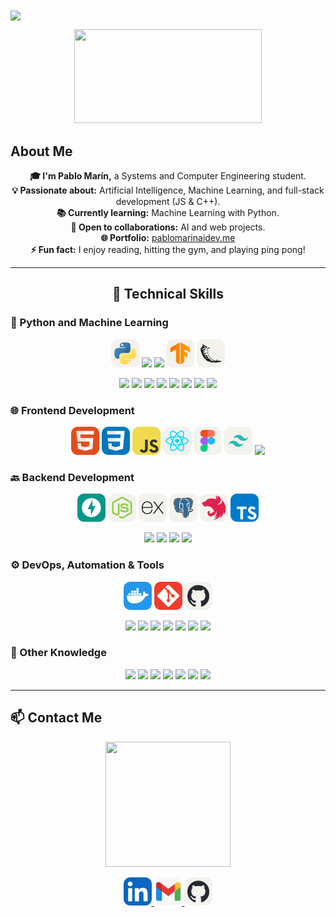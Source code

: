 <a href="https://github.com/DenverCoder1/readme-typing-svg">
  <img align="center" src="https://readme-typing-svg.herokuapp.com?font=Courier&color=00FF00&size=25&center=true&vCenter=true&width=600&height=100&lines=Hi,+I'm+Pablo+Marín!;Systems+and+Computer+Engineering+Student;Passionate+about+Artificial+Intelligence;Learning+ML+with+Python;Excited+to+Learn+New+Things;FullStack+with+JS+and+C+++" />
</a>

<p align="center">
  <img src="https://media.giphy.com/media/MC6eSuC3yypCU/giphy.gif" width="300" height="150" />
</p>

## About Me
<p align="center">
  <strong>🎓 I'm Pablo Marín,</strong> a Systems and Computer Engineering student.<br>
  <strong>💡 Passionate about:</strong> Artificial Intelligence, Machine Learning, and full-stack development (JS & C++).<br>
  <strong>📚 Currently learning:</strong> Machine Learning with Python.<br>
  <strong>💼 Open to collaborations:</strong> AI and web projects.<br>
  <strong>🌐 Portfolio:</strong> <a href="https://pablomarinaidev.me" target="_blank" rel="noopener noreferrer">pablomarinaidev.me</a><br>
  <strong>⚡ Fun fact:</strong> I enjoy reading, hitting the gym, and playing ping pong!
</p>

---

<h2 align="center">🔧 Technical Skills</h2>

### 🐍 Python and Machine Learning
<p align="center">
  <img src="https://github.com/tandpfun/skill-icons/blob/main/icons/Python-Light.svg" width="45" />
  <img src="https://github.com/tandpfun/skill-icons/blob/main/icons/OpenCV-Light.svg" width="45" />
  <img src="https://github.com/tandpfun/skill-icons/blob/main/icons/SciKitLearn-Light.svg" width="45" />
  <img src="https://github.com/tandpfun/skill-icons/blob/main/icons/TensorFlow-Light.svg" width="45" />
  <img src="https://github.com/tandpfun/skill-icons/blob/main/icons/Flask-Light.svg" width="45" />
</p>

<p align="center">
  <img src="https://img.shields.io/badge/Library-Keras-D00000?style=for-the-badge&logo=keras&logoColor=white" />
  <img src="https://img.shields.io/badge/Library-Numpy-013243?style=for-the-badge&logo=numpy&logoColor=white" />
  <img src="https://img.shields.io/badge/Library-Pandas-150458?style=for-the-badge&logo=pandas&logoColor=white" />
  <img src="https://img.shields.io/badge/Library-Matplotlib-007ACC?style=for-the-badge&logo=matplotlib&logoColor=white" />
  <img src="https://img.shields.io/badge/Requests-2B2A2A?style=for-the-badge&logo=requests&logoColor=white" />
  <img src="https://img.shields.io/badge/Tool-Whisper-5F5F5F?style=for-the-badge" />
  <img src="https://img.shields.io/badge/OpenAI_API-412991?style=for-the-badge&logo=openai&logoColor=white" />
  <img src="https://img.shields.io/badge/HuggingFace-FFD21F?style=for-the-badge&logo=huggingface&logoColor=black" />
</p>

### 🌐 Frontend Development
<p align="center">
  <img src="https://github.com/tandpfun/skill-icons/blob/main/icons/HTML.svg" width="45" />
  <img src="https://github.com/tandpfun/skill-icons/blob/main/icons/CSS.svg" width="45" />
  <img src="https://github.com/tandpfun/skill-icons/blob/main/icons/JavaScript.svg" width="45" />
  <img src="https://github.com/tandpfun/skill-icons/blob/main/icons/React-Light.svg" width="45" />
  <img src="https://github.com/tandpfun/skill-icons/blob/main/icons/Figma-Light.svg" width="45" />
  <img src="https://github.com/tandpfun/skill-icons/blob/main/icons/TailwindCSS-Light.svg" width="45" />
  <img src="https://github.com/tandpfun/skill-icons/blob/main/icons/Npm-Light.svg" width="45" />
</p>

### 🔙 Backend Development
<p align="center">
  <img src="https://github.com/tandpfun/skill-icons/blob/main/icons/FastAPI.svg" width="45" />
  <img src="https://github.com/tandpfun/skill-icons/blob/main/icons/NodeJS-Light.svg" width="45" />
  <img src="https://github.com/tandpfun/skill-icons/blob/main/icons/ExpressJS-Light.svg" width="45" />
  <img src="https://github.com/tandpfun/skill-icons/blob/main/icons/PostgreSQL-Light.svg" width="45" />
  <img src="https://github.com/tandpfun/skill-icons/blob/main/icons/NestJS-Light.svg" width="45" />
  <img src="https://github.com/tandpfun/skill-icons/blob/main/icons/TypeScript.svg" width="45" />
</p>

<p align="center">
  <img src="https://img.shields.io/badge/Supabase-3FCF8E?style=for-the-badge&logo=supabase&logoColor=white" />
  <img src="https://img.shields.io/badge/RAG-Powered-FF5F5F?style=for-the-badge" />
  <img src="https://img.shields.io/badge/LangChain-4A4A4A?style=for-the-badge" />
  <img src="https://img.shields.io/badge/LangGraph-1A73E8?style=for-the-badge" />
</p>

### ⚙️ DevOps, Automation & Tools
<p align="center">
  <img src="https://github.com/tandpfun/skill-icons/blob/main/icons/Docker.svg" width="45" />
  <img src="https://github.com/tandpfun/skill-icons/blob/main/icons/Git.svg" width="45" />
  <img src="https://github.com/tandpfun/skill-icons/blob/main/icons/Github-Light.svg" width="45" />
</p>

<p align="center">
  <img src="https://img.shields.io/badge/n8n-A300FF?style=for-the-badge" />
  <img src="https://img.shields.io/badge/CI/CD-A10000?style=for-the-badge" />
  <img src="https://img.shields.io/badge/Azure-0078D4?style=for-the-badge&logo=azure-devops&logoColor=white" />
  <img src="https://img.shields.io/badge/GitHub_Actions-2088FF?style=for-the-badge&logo=github-actions&logoColor=white" />
  <img src="https://img.shields.io/badge/Postman-FF6C37?style=for-the-badge&logo=postman&logoColor=white" />
  <img src="https://img.shields.io/badge/VS_Code-007ACC?style=for-the-badge&logo=visual-studio-code&logoColor=white" />
  <img src="https://img.shields.io/badge/Notion-000000?style=for-the-badge&logo=notion&logoColor=white" />
</p>

### 🧠 Other Knowledge
<p align="center">
  <img src="https://img.shields.io/badge/C++-00599C?style=for-the-badge&logo=c%2B%2B&logoColor=white" />
  <img src="https://img.shields.io/badge/Markdown-000000?style=for-the-badge&logo=markdown&logoColor=white" />
  <img src="https://img.shields.io/badge/Electronics-BB3333?style=for-the-badge" />
  <img src="https://img.shields.io/badge/Mechatronics-444444?style=for-the-badge" />
  <img src="https://img.shields.io/badge/Web%20Security-FF5722?style=for-the-badge" />
  <img src="https://img.shields.io/badge/UML-4B8BBE?style=for-the-badge" />
  <img src="https://img.shields.io/badge/Agile%20Development-007ACC?style=for-the-badge" />
</p>

---

## 📫 Contact Me
<p align="center">
  <img src="https://media.giphy.com/media/QFNRfkgLBbZNm/giphy.gif" width="200" height="200" />
</p>

<p align="center">
  <a href="https://www.linkedin.com/in/juan-pablo-marin-marin-21a553319/">
    <img src="https://github.com/tandpfun/skill-icons/blob/main/icons/LinkedIn.svg" width="45" />
  </a>
  <a href="mailto:juanpablomarinmarin2006@gmail.com">
    <img src="https://github.com/tandpfun/skill-icons/blob/main/icons/Gmail-Light.svg" width="45" />
  </a>
  <a href="https://github.com/pablomarin-utp">
    <img src="https://github.com/tandpfun/skill-icons/blob/main/icons/Github-Light.svg" width="45" />
  </a>
</p>
